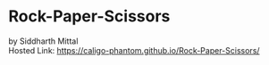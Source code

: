 # Rock-Paper-Scissors<br>
 by Siddharth Mittal<br>
 Hosted Link: https://caligo-phantom.github.io/Rock-Paper-Scissors/